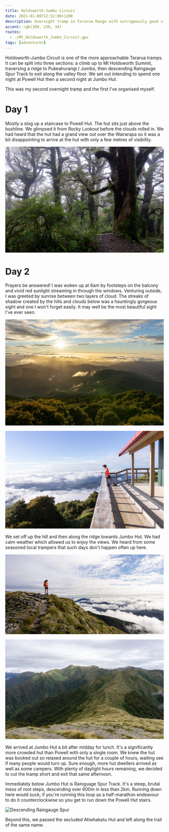 ```yaml
---
title: Holdsworth-Jumbo Circuit
date: 2021-01-08T12:52:00+1200
description: Overnight tramp in Tararua Range with outrageously good views
accent: rgb(100, 230, 34)
routes:
  - ./Mt_Holdsworth_Jumbo_Circuit.gpx
tags: [adventures]
---
```


Holdsworth-Jumbo Circuit is one of the more approachable Tararua tramps. It can be split into three sections: a climb up to Mt Holdsworth Summit, traversing a ridge to Pukeahurangi / Jumbo, then descending Raingauge Spur Track to exit along the valley floor. We set out intending to spend one night at Powell Hut then a second night at Jumbo Hut.

This was my second overnight tramp and the first I've organised myself.

# Day 1

Mostly a slog up a staircase to Powell Hut. The hut sits just above the bushline. We glimpsed it from Rocky Lookout before the clouds rolled in. We had heard that the hut had a grand view out over the Wairarapa so it was a bit disappointing to arrive at the hut with only a few metres of visibility.

![The second half of the first day walk looked something like this: thick low cloud and lots of spooky trees. Here I'm hiding in one.][mist]

# Day 2

Prayers be answered! I was woken up at 6am by footsteps on the balcony and vivid red sunlight streaming in through the windows. Venturing outside, I was greeted by sunrise between two layers of cloud. The streaks of shadow created by the hills and clouds below was a hauntingly gorgeous sight and one I won't forget easily. It may well be the most beautiful sight I've ever seen.

![The early sunrise was hard to photograph. Here's the view a bit later in the morning.][sunrise]

![Doing stretches on the balcony. With views like this I could have stretched all day.][balcony]

We set off up the hill and then along the ridge towards Jumbo Hut. We had calm weather which allowed us to enjoy the views. We heard from some seasoned local trampers that such days don't happen often up here.

![The double-layer cloud sandwich remained all day, and from the tops we retained a pristine view][hilltop]

![Subalpine ridge between Mt Holdsworth and Pukeahurangi / Jumbo][ridge]

We arrived at Jumbo Hut a bit after midday for lunch. It's a significantly more crowded hut than Powell with only a single room. We knew the hut was booked out so relaxed around the hut for a couple of hours, waiting see if many people would turn up. Sure enough, more hut dwellers arrived as well as some campers. With plenty of daylight hours remaining, we decided to cut the tramp short and exit that same afternoon.

Immediately below Jumbo Hut is Rainguage Spur Track. It's a steep, brutal mess of root steps, descending over 600m in less than 2km. Running down here would suck; if you're running this loop as a half-marathon endeavour to do it counterclockwise so you get to run down the Powell Hut stairs.

![Descending Raingauge Spur][raingauge]

Beyond this, we passed the secluded Atiwhakatu Hut and left along the trail of the same name.

[mist]: ./DSC08888.jpg
[sunrise]: ./DSC08912-HDR.jpg
[balcony]: ./DSC08924.jpg
[hilltop]: ./DSC08942.jpg
[ridge]: ./DSC08962.jpg
[raingauge]: ./PXL_20210109_023257745.jpg
